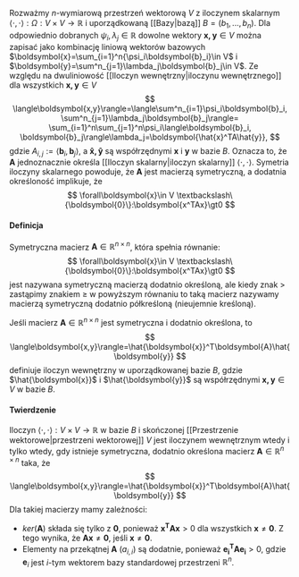Rozważmy $n$-wymiarową przestrzeń wektorową $V$ z iloczynem skalarnym $\langle\cdot,\cdot\rangle:\Omega:V\times V\to\mathbb{R}$ i uporządkowaną [[Bazy|bazą]] $B=(b_1,...,b_n)$. Dla odpowiednio dobranych $\psi_i, \lambda_j\in\mathbb{R}$ dowolne wektory $\boldsymbol{x,y}\in V$ można zapisać jako kombinację liniową wektorów bazowych $\boldsymbol{x}=\sum_{i=1}^n{\psi_i\boldsymbol{b}_i}\in V$ i $\boldsymbol{y}=\sum^n_{j=1}\lambda_j\boldsymbol{b}_j\in V$. Ze względu na dwuliniowość [[Iloczyn wewnętrzny|iloczynu wewnętrznego]] dla wszystkich $\boldsymbol{x,y}\in V$
$$
\langle\boldsymbol{x,y}\rangle=\langle\sum^n_{i=1}\psi_i\boldsymbol{b}_i, \sum^n_{j=1}\lambda_j\boldsymbol{b}_j\rangle= \sum_{i=1}^n\sum_{j=1}^n\psi_i\langle\boldsymbol{b}_i, \boldsymbol{b}_j\rangle\lambda_j=\boldsymbol{\hat{x}^TA\hat{y}},
$$
gdzie $A_{i,j}:=\langle\boldsymbol{b}_i, \boldsymbol{b}_j\rangle$, a $\boldsymbol{\hat{x}, \hat{y}}$ są współrzędnymi $\boldsymbol{x}$ i $\boldsymbol{y}$ w bazie $B$. Oznacza to, że $\boldsymbol{A}$ jednoznacznie określa [[Iloczyn skalarny|iloczyn skalarny]] $\langle\cdot,\cdot\rangle$. Symetria iloczyny skalarnego powoduje, że $\boldsymbol{A}$ jest macierzą symetryczną, a dodatnia określoność implikuje, że
$$
\forall\boldsymbol{x}\in V \textbackslash\{\boldsymbol{0}\}:\boldsymbol{x^TAx}\gt0
$$
#### Definicja
Symetryczna macierz $\boldsymbol{A}\in \mathbb{R}^{n\times n}$, która spełnia równanie:
$$
\forall\boldsymbol{x}\in V \textbackslash\{\boldsymbol{0}\}:\boldsymbol{x^TAx}\gt0
$$
jest nazywana symetryczną macierzą dodatnio określoną, ale kiedy znak $\gt$ zastąpimy znakiem $\ge$ w powyższym równaniu to taką macierz nazywamy macierzą symetryczną dodatnio półkreśloną (nieujemnie kreśloną).

Jeśli macierz $\boldsymbol{A}\in\mathbb{R}^{n\times n}$ jest symetryczna i dodatnio określona, to
$$
\langle\boldsymbol{x,y}\rangle=\hat{\boldsymbol{x}}^T\boldsymbol{A}\hat{\boldsymbol{y}}
$$
definiuje iloczyn wewnętrzny w uporządkowanej bazie $B$, gdzie $\hat{\boldsymbol{x}}$ i $\hat{\boldsymbol{y}}$ są współrzędnymi $\boldsymbol{x, y}\in V$ w bazie $B$.

#### Twierdzenie
Iloczyn $\langle\cdot,\cdot\rangle:V\times V\to \mathbb{R}$ w bazie $B$ i skończonej [[Przestrzenie wektorowe|przestrzeni wektorowej]] $V$ jest iloczynem wewnętrznym wtedy i tylko wtedy, gdy istnieje symetryczna, dodatnio określona macierz $\boldsymbol{A}\in\mathbb{R}^{n\times n}$ taka, że
$$
\langle\boldsymbol{x,y}\rangle=\hat{\boldsymbol{x}}^T\boldsymbol{A}\hat{\boldsymbol{y}}
$$
Dla takiej macierzy mamy zależności:
- $ker(\boldsymbol{A})$ składa się tylko z $\boldsymbol{0}$, ponieważ $\boldsymbol{x^TAx}\gt0$ dla wszystkich $\boldsymbol{x}\neq\boldsymbol{0}$. Z tego wynika, że $\boldsymbol{Ax}\neq\boldsymbol{0}$, jeśli $\boldsymbol{x}\neq\boldsymbol{0}$.
- Elementy na przekątnej $\boldsymbol{A}$ $(a_{i,i})$ są dodatnie, ponieważ $\boldsymbol{e^T_iAe_i}\gt0$, gdzie $\boldsymbol{e}_i$ jest $i$-tym wektorem bazy standardowej przestrzeni $\mathbb{R}^n$.
